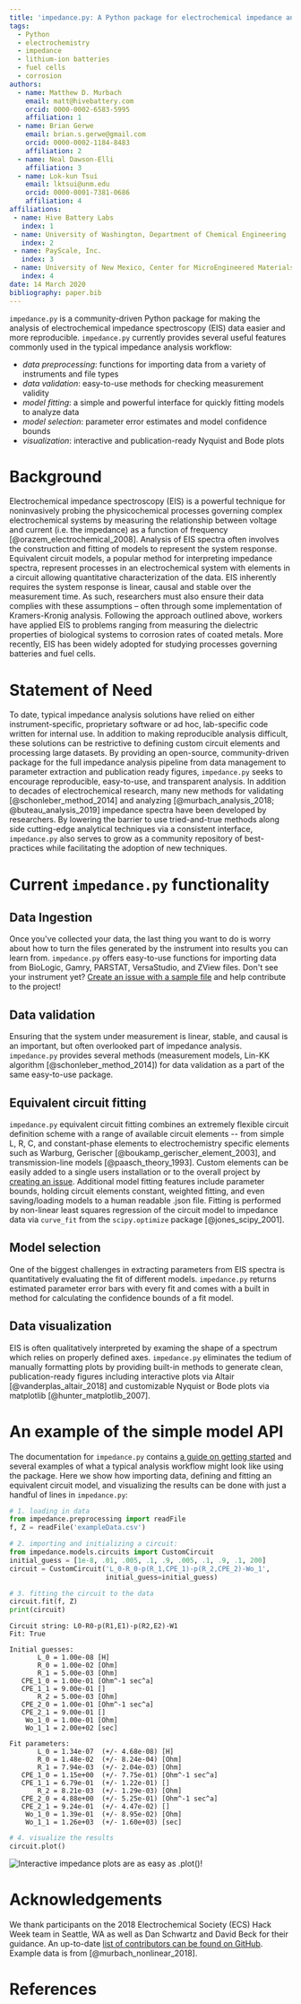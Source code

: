 ```yaml
---
title: 'impedance.py: A Python package for electrochemical impedance analysis'
tags:
  - Python
  - electrochemistry
  - impedance
  - lithium-ion batteries
  - fuel cells
  - corrosion
authors:
  - name: Matthew D. Murbach
    email: matt@hivebattery.com
    orcid: 0000-0002-6583-5995
    affiliation: 1
  - name: Brian Gerwe
    email: brian.s.gerwe@gmail.com
    orcid: 0000-0002-1184-8483
    affiliation: 2
  - name: Neal Dawson-Elli
    affiliation: 3
  - name: Lok-kun Tsui
    email: lktsui@unm.edu
    orcid: 0000-0001-7381-0686
    affiliation: 4
affiliations:
 - name: Hive Battery Labs
   index: 1
 - name: University of Washington, Department of Chemical Engineering
   index: 2
 - name: PayScale, Inc.
   index: 3
 - name: University of New Mexico, Center for MicroEngineered Materials
   index: 4
date: 14 March 2020
bibliography: paper.bib
---
```


`impedance.py` is a community-driven Python package for making the analysis of electrochemical impedance spectroscopy (EIS)  data easier and more reproducible. `impedance.py` currently provides several useful features commonly used in the typical  impedance analysis workflow:

- _data preprocessing_: functions for importing data from a variety of instruments and file types
- _data validation_: easy-to-use methods for checking measurement validity
- _model fitting_: a simple and powerful interface for quickly fitting models to analyze data
- _model selection_: parameter error estimates and model confidence bounds
- _visualization_: interactive and publication-ready Nyquist and Bode plots

# Background

Electrochemical impedance spectroscopy (EIS) is a powerful technique for noninvasively probing the physicochemical processes governing complex electrochemical systems by measuring the relationship between voltage and current (i.e. the impedance) as a function of frequency [@orazem_electrochemical_2008]. Analysis of EIS spectra often involves the construction and fitting of models to represent the system response. Equivalent circuit models, a popular method for interpreting impedance spectra, represent processes in an electrochemical system with elements in a circuit allowing quantitative characterization of the data. EIS inherently requires the system response is linear, causal and stable over the measurement time. As such, researchers must also ensure their data complies with these assumptions – often through some implementation of Kramers-Kronig analysis. Following the approach outlined above, workers have applied EIS to problems ranging from  measuring the dielectric properties of biological systems to corrosion rates of coated metals. More recently, EIS has been widely adopted for studying processes governing batteries and fuel cells.

# Statement of Need
To date, typical impedance analysis solutions have relied on either instrument-specific, proprietary software or ad hoc, lab-specific code written for internal use. In addition to making reproducible analysis difficult, these solutions can be restrictive to defining custom circuit elements and processing large datasets. By providing an open-source, community-driven package for the full impedance analysis pipeline from data management to parameter extraction and publication ready figures, `impedance.py` seeks to encourage reproducible, easy-to-use, and transparent analysis. In addition to decades of electrochemical research, many new methods for validating [@schonleber_method_2014] and analyzing [@murbach_analysis_2018; @buteau_analysis_2019] impedance spectra have been developed by researchers. By lowering the barrier to use tried-and-true methods along side cutting-edge analytical techniques via a consistent interface, `impedance.py` also serves to grow as a community repository of best-practices while facilitating the adoption of new techniques.

# Current `impedance.py` functionality

## Data Ingestion
Once you've collected your data, the last thing you want to do is worry about how to turn the files generated by the instrument into results you can learn from. `impedance.py` offers easy-to-use functions for importing data from BioLogic, Gamry, PARSTAT, VersaStudio, and ZView files. Don't see your instrument yet? [Create an issue with a sample file](https://github.com/ECSHackWeek/impedance.py/issues/new?assignees=&labels=&template=data-file-support-request.md&title=%5BDATA%5D) and help contribute to the project!

## Data validation
Ensuring that the system under measurement is linear, stable, and causal is an important, but often overlooked part of impedance analysis. `impedance.py` provides several methods  (measurement models, Lin-KK algorithm [@schonleber_method_2014]) for data validation as a part of the same easy-to-use package.

## Equivalent circuit fitting
`impedance.py` equivalent circuit fitting combines an extremely flexible circuit definition scheme with a range of available circuit elements -- from simple L, R, C, and constant-phase elements to electrochemistry specific elements such as Warburg, Gerischer [@boukamp_gerischer_element_2003], and transmission-line models [@paasch_theory_1993]. Custom elements can be easily added to a single users installation or to the overall project by [creating an issue](https://github.com/ECSHackWeek/impedance.py/issues/new?assignees=&labels=&template=equivalent-circuit-element-request.md&title=%5BElement%5D). Additional model fitting features include parameter bounds, holding circuit elements constant, weighted fitting, and even saving/loading models to a human readable .json file. Fitting is performed by non-linear least squares regression of the circuit model to impedance data via `curve_fit` from the `scipy.optimize` package [@jones_scipy_2001].

## Model selection
One of the biggest challenges in extracting parameters from EIS spectra is quantitatively evaluating the fit of different models. `impedance.py` returns estimated parameter error bars with every fit and comes with a built in method for calculating the confidence bounds of a fit model.

## Data visualization
EIS is often qualitatively interpreted by examing the shape of a spectrum which relies on properly defined axes. `impedance.py` eliminates the tedium of manually formatting plots by providing built-in methods to generate clean, publication-ready figures including interactive plots via Altair [@vanderplas_altair_2018] and customizable Nyquist or Bode plots via matplotlib [@hunter_matplotlib_2007].


# An example of the simple model API
The documentation for `impedance.py` contains [a guide on getting started](https://impedancepy.readthedocs.io/en/latest/getting-started.html) and several examples of what a typical analysis workflow might look like using the package. Here we show how importing data, defining and fitting an equivalent circuit  model, and visualizing the results can be done with just a handful of lines in `impedance.py`:

```python
# 1. loading in data
from impedance.preprocessing import readFile
f, Z = readFile('exampleData.csv')

# 2. importing and initializing a circuit:
from impedance.models.circuits import CustomCircuit
initial_guess = [1e-8, .01, .005, .1, .9, .005, .1, .9, .1, 200]
circuit = CustomCircuit('L_0-R_0-p(R_1,CPE_1)-p(R_2,CPE_2)-Wo_1',
                        initial_guess=initial_guess)

# 3. fitting the circuit to the data
circuit.fit(f, Z)
print(circuit)
```

```text
Circuit string: L0-R0-p(R1,E1)-p(R2,E2)-W1
Fit: True

Initial guesses:
       L_0 = 1.00e-08 [H]
       R_0 = 1.00e-02 [Ohm]
       R_1 = 5.00e-03 [Ohm]
   CPE_1_0 = 1.00e-01 [Ohm^-1 sec^a]
   CPE_1_1 = 9.00e-01 []
       R_2 = 5.00e-03 [Ohm]
   CPE_2_0 = 1.00e-01 [Ohm^-1 sec^a]
   CPE_2_1 = 9.00e-01 []
    Wo_1_0 = 1.00e-01 [Ohm]
    Wo_1_1 = 2.00e+02 [sec]

Fit parameters:
       L_0 = 1.34e-07  (+/- 4.68e-08) [H]
       R_0 = 1.48e-02  (+/- 8.24e-04) [Ohm]
       R_1 = 7.94e-03  (+/- 2.04e-03) [Ohm]
   CPE_1_0 = 1.15e+00  (+/- 7.75e-01) [Ohm^-1 sec^a]
   CPE_1_1 = 6.79e-01  (+/- 1.22e-01) []
       R_2 = 8.21e-03  (+/- 1.29e-03) [Ohm]
   CPE_2_0 = 4.88e+00  (+/- 5.25e-01) [Ohm^-1 sec^a]
   CPE_2_1 = 9.24e-01  (+/- 4.47e-02) []
    Wo_1_0 = 1.39e-01  (+/- 8.95e-02) [Ohm]
    Wo_1_1 = 1.26e+03  (+/- 1.60e+03) [sec]
```

```python
# 4. visualize the results
circuit.plot()
```

![Interactive impedance plots are as easy as `.plot()`!](./example.png)

# Acknowledgements

We thank participants on the 2018 Electrochemical Society (ECS) Hack Week team in Seattle, WA as well as Dan Schwartz and David Beck for their guidance. An up-to-date [list of contributors can be found on GitHub](https://github.com/ECSHackWeek/impedance.py#contributors-). Example data is from [@murbach_nonlinear_2018].

# References
